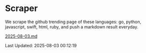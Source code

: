 # Scraper

We scrape the github trending page of these languages: go, python, javascript, swift, html, ruby, and push a markdown result everyday.

[2025-08-03.md](https://github.com/henson/Scraper/blob/master/2025-08-03.md)

Last Updated: 2025-08-03 00:12:19